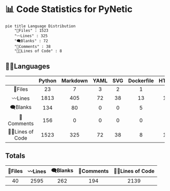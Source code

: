 



# 📊 Code Statistics for PyNetic
  
```mermaid  
pie title Language Distribution  
    "📝Files" : 1523  
    "〰️Lines" : 325  
    "🗨️Blanks" : 72  
    "🙈Comments" : 38  
    "👨‍💻Lines of Code" : 8  
```  

## 👨‍💻Languages

||Python|Markdown|YAML|SVG|Dockerfile|HTML|License|TOML|gitignore|
| :---: | :---: | :---: | :---: | :---: | :---: | :---: | :---: | :---: | :---: |
|📝Files|23|7|3|2|1|1|1|1|1|
|〰️Lines|1813|405|72|38|13|13|21|82|138|
|🗨️Blanks|134|80|0|0|5|0|4|12|27|
|🙈Comments|156|0|0|0|0|0|0|4|34|
|👨‍💻Lines of Code|1523|325|72|38|8|13|17|66|77|
  

## Totals

|📝Files|〰️Lines|🗨️Blanks|🙈Comments|👨‍💻Lines of Code|
| :---: | :---: | :---: | :---: | :---: |
|40|2595|262|194|2139|
  
